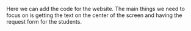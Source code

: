 Here we can add the code for the website. The main things we need to focus on is getting the text on the center of the screen and having the request form for the students.

